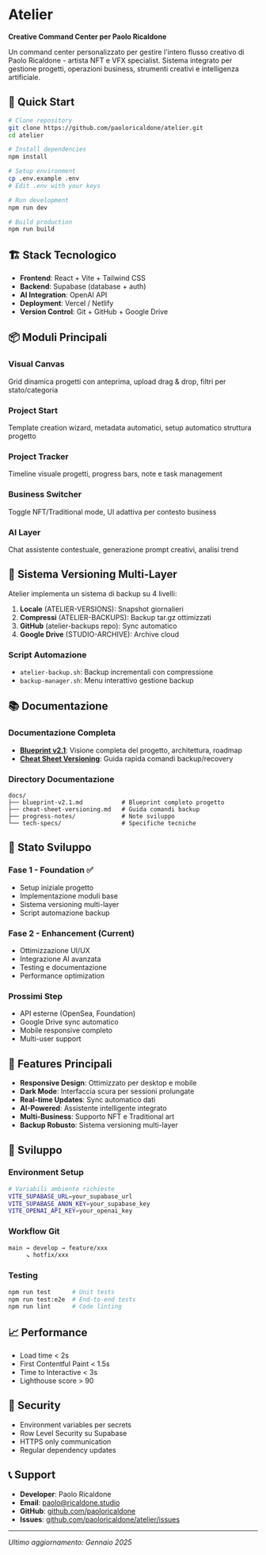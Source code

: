 # Atelier
**Creative Command Center per Paolo Ricaldone**

Un command center personalizzato per gestire l'intero flusso creativo di Paolo Ricaldone - artista NFT e VFX specialist. Sistema integrato per gestione progetti, operazioni business, strumenti creativi e intelligenza artificiale.

## 🚀 Quick Start

```bash
# Clone repository
git clone https://github.com/paoloricaldone/atelier.git
cd atelier

# Install dependencies
npm install

# Setup environment
cp .env.example .env
# Edit .env with your keys

# Run development
npm run dev

# Build production
npm run build
```

## 🏗️ Stack Tecnologico

- **Frontend**: React + Vite + Tailwind CSS
- **Backend**: Supabase (database + auth)
- **AI Integration**: OpenAI API
- **Deployment**: Vercel / Netlify
- **Version Control**: Git + GitHub + Google Drive

## 📦 Moduli Principali

### Visual Canvas
Grid dinamica progetti con anteprima, upload drag & drop, filtri per stato/categoria

### Project Start
Template creation wizard, metadata automatici, setup automatico struttura progetto

### Project Tracker
Timeline visuale progetti, progress bars, note e task management

### Business Switcher
Toggle NFT/Traditional mode, UI adattiva per contesto business

### AI Layer
Chat assistente contestuale, generazione prompt creativi, analisi trend

## 🔄 Sistema Versioning Multi-Layer

Atelier implementa un sistema di backup su 4 livelli:

1. **Locale** (ATELIER-VERSIONS): Snapshot giornalieri
2. **Compressi** (ATELIER-BACKUPS): Backup tar.gz ottimizzati
3. **GitHub** (atelier-backups repo): Sync automatico
4. **Google Drive** (STUDIO-ARCHIVE): Archive cloud

### Script Automazione
- `atelier-backup.sh`: Backup incrementali con compressione
- `backup-manager.sh`: Menu interattivo gestione backup

## 📚 Documentazione

### Documentazione Completa
- **[Blueprint v2.1](docs/blueprint-v2.1.md)**: Visione completa del progetto, architettura, roadmap
- **[Cheat Sheet Versioning](docs/cheat-sheet-versioning.md)**: Guida rapida comandi backup/recovery

### Directory Documentazione
```
docs/
├── blueprint-v2.1.md           # Blueprint completo progetto
├── cheat-sheet-versioning.md   # Guida comandi backup
├── progress-notes/             # Note sviluppo
└── tech-specs/                 # Specifiche tecniche
```

## 🚦 Stato Sviluppo

### Fase 1 - Foundation ✅
- Setup iniziale progetto
- Implementazione moduli base
- Sistema versioning multi-layer
- Script automazione backup

### Fase 2 - Enhancement (Current)
- Ottimizzazione UI/UX
- Integrazione AI avanzata
- Testing e documentazione
- Performance optimization

### Prossimi Step
- API esterne (OpenSea, Foundation)
- Google Drive sync automatico
- Mobile responsive completo
- Multi-user support

## 🎨 Features Principali

- **Responsive Design**: Ottimizzato per desktop e mobile
- **Dark Mode**: Interfaccia scura per sessioni prolungate
- **Real-time Updates**: Sync automatico dati
- **AI-Powered**: Assistente intelligente integrato
- **Multi-Business**: Supporto NFT e Traditional art
- **Backup Robusto**: Sistema versioning multi-layer

## 🔧 Sviluppo

### Environment Setup
```bash
# Variabili ambiente richieste
VITE_SUPABASE_URL=your_supabase_url
VITE_SUPABASE_ANON_KEY=your_supabase_key
VITE_OPENAI_API_KEY=your_openai_key
```

### Workflow Git
```bash
main → develop → feature/xxx
     ↘ hotfix/xxx
```

### Testing
```bash
npm run test      # Unit tests
npm run test:e2e  # End-to-end tests
npm run lint      # Code linting
```

## 📈 Performance

- Load time < 2s
- First Contentful Paint < 1.5s
- Time to Interactive < 3s
- Lighthouse score > 90

## 🔐 Security

- Environment variables per secrets
- Row Level Security su Supabase
- HTTPS only communication
- Regular dependency updates

## 📞 Support

- **Developer**: Paolo Ricaldone
- **Email**: paolo@ricaldone.studio
- **GitHub**: [github.com/paoloricaldone](https://github.com/paoloricaldone)
- **Issues**: [github.com/paoloricaldone/atelier/issues](https://github.com/paoloricaldone/atelier/issues)

---

*Ultimo aggiornamento: Gennaio 2025*
